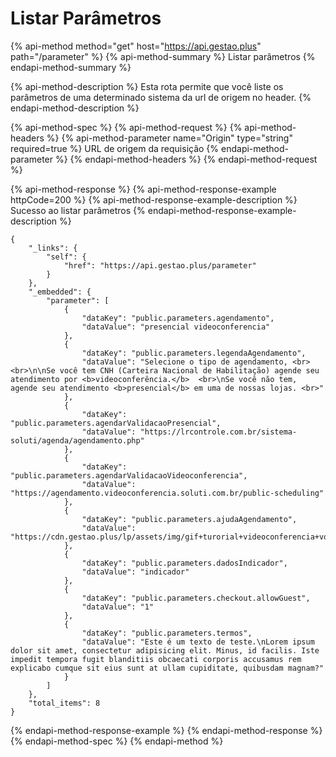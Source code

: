# Listar Parâmetros

{% api-method method="get" host="https://api.gestao.plus" path="/parameter" %}
{% api-method-summary %}
Listar parâmetros
{% endapi-method-summary %}

{% api-method-description %}
Esta rota permite que você liste os parâmetros de uma determinado sistema da url de origem no header.
{% endapi-method-description %}

{% api-method-spec %}
{% api-method-request %}
{% api-method-headers %}
{% api-method-parameter name="Origin" type="string" required=true %}
URL de origem da requisição
{% endapi-method-parameter %}
{% endapi-method-headers %}
{% endapi-method-request %}

{% api-method-response %}
{% api-method-response-example httpCode=200 %}
{% api-method-response-example-description %}
Sucesso ao listar parâmetros
{% endapi-method-response-example-description %}

```
{
    "_links": {
        "self": {
            "href": "https://api.gestao.plus/parameter"
        }
    },
    "_embedded": {
        "parameter": [
            {
                "dataKey": "public.parameters.agendamento",
                "dataValue": "presencial videoconferencia"
            },
            {
                "dataKey": "public.parameters.legendaAgendamento",
                "dataValue": "Selecione o tipo de agendamento, <br><br>\n\nSe você tem CNH (Carteira Nacional de Habilitação) agende seu atendimento por <b>videoconferência.</b>  <br>\nSe você não tem, agende seu atendimento <b>presencial</b> em uma de nossas lojas. <br>"
            },
            {
                "dataKey": "public.parameters.agendarValidacaoPresencial",
                "dataValue": "https://lrcontrole.com.br/sistema-soluti/agenda/agendamento.php"
            },
            {
                "dataKey": "public.parameters.agendarValidacaoVideoconferencia",
                "dataValue": "https://agendamento.videoconferencia.soluti.com.br/public-scheduling"
            },
            {
                "dataKey": "public.parameters.ajudaAgendamento",
                "dataValue": "https://cdn.gestao.plus/lp/assets/img/gif+turorial+videoconferencia+voucher.gif"
            },
            {
                "dataKey": "public.parameters.dadosIndicador",
                "dataValue": "indicador"
            },
            {
                "dataKey": "public.parameters.checkout.allowGuest",
                "dataValue": "1"
            },
            {
                "dataKey": "public.parameters.termos",
                "dataValue": "Este é um texto de teste.\nLorem ipsum dolor sit amet, consectetur adipisicing elit. Minus, id facilis. Iste impedit tempora fugit blanditiis obcaecati corporis accusamus rem explicabo cumque sit eius sunt at ullam cupiditate, quibusdam magnam?"
            }
        ]
    },
    "total_items": 8
}
```
{% endapi-method-response-example %}
{% endapi-method-response %}
{% endapi-method-spec %}
{% endapi-method %}



